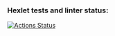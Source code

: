 ### Hexlet tests and linter status:
[![Actions Status](https://github.com/ertaig/layout-designer-project-lvl3/workflows/hexlet-check/badge.svg)](https://github.com/ertaig/layout-designer-project-lvl3/actions)